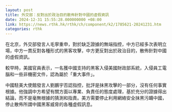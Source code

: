 ```yaml
---
layout: post
title: 外交部：反對出於政治目的散佈針對中國的虛假資訊
date: 2024-12-31 15:55:28.000000000 +08:00
link: https://news.rthk.hk/rthk/ch/component/k2/1785621-20241231.htm
categories: rthk
---
```


在北京，外交部發言人毛寧重申，對於缺乏證據的無端指控，中方已經多次表明立場，中方一貫反對各種形式的黑客攻擊，中方更反對出於政治目的，散佈針對中國的虛假資訊。

較早時，美國官員表示，一名獲中國支持的黑客入侵美國財政部系統，入侵員工電腦和一些非機密文件，認為屬於「重大事件」。

中國駐美大使館發言人劉鵬宇否認指控，批評是抹黑攻擊的一部分，沒有任何事實根據。他強調中方希望有關方面以專業、負責任的態度處理，基於充分的證據得出結論，而不是毫無根據的猜測和指責。美方需要停止利用網絡安全抹黑污衊中國，停止散佈所謂中國黑客威脅的各種虛假訊息。
